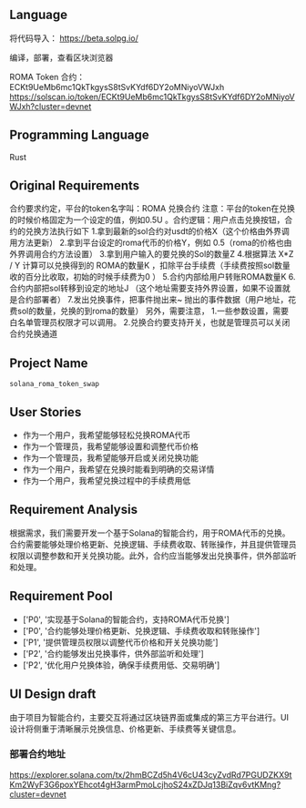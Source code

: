 ## Language
将代码导入：
https://beta.solpg.io/

编译，部署，查看区块浏览器

ROMA Token 合约：
ECKt9UeMb6mc1QkTkgysS8tSvKYdf6DY2oMNiyoVWJxh
https://solscan.io/token/ECKt9UeMb6mc1QkTkgysS8tSvKYdf6DY2oMNiyoVWJxh?cluster=devnet

## Programming Language

Rust

## Original Requirements

合约要求约定，平台的token名字叫：ROMA 兑换合约 注意：平台的token在兑换的时候价格固定为一个设定的值，例如0.5U 。合约逻辑：用户点击兑换按钮，合约的兑换方法执行如下 1.拿到最新的sol合约对usdt的价格X（这个价格由外界调用方法更新） 2.拿到平台设定的roma代币的价格Y，例如 0.5（roma的价格也由外界调用合约方法设置） 3.拿到用户输入的要兑换的Sol的数量Z 4.根据算法  X*Z / Y 计算可以兑换得到的 ROMA的数量K  ，扣除平台手续费（手续费按照sol数量收的百分比收取，初始的时候手续费为0 ） 5.合约内部给用户转账ROMA数量K  6.合约内部把sol转移到设定的地址J （这个地址需要支持外界设置，如果不设置就是合约部署者） 7.发出兑换事件，把事件抛出来~ 抛出的事件数据（用户地址，花费sol的数量，兑换的到roma的数量） 另外，需要注意， 1.一些参数设置，需要白名单管理员权限才可以调用。 2.兑换合约要支持开关，也就是管理员可以关闭合约兑换通道

## Project Name
```
solana_roma_token_swap
```

## User Stories

- 作为一个用户，我希望能够轻松兑换ROMA代币
- 作为一个管理员，我希望能够设置和调整代币价格
- 作为一个管理员，我希望能够开启或关闭兑换功能
- 作为一个用户，我希望在兑换时能看到明确的交易详情
- 作为一个用户，我希望兑换过程中的手续费用低

## Requirement Analysis

根据需求，我们需要开发一个基于Solana的智能合约，用于ROMA代币的兑换。合约需要能够处理价格更新、兑换逻辑、手续费收取、转账操作，并且提供管理员权限以调整参数和开关兑换功能。此外，合约应当能够发出兑换事件，供外部监听和处理。

## Requirement Pool

- ['P0', '实现基于Solana的智能合约，支持ROMA代币兑换']
- ['P0', '合约能够处理价格更新、兑换逻辑、手续费收取和转账操作']
- ['P1', '提供管理员权限以调整代币价格和开关兑换功能']
- ['P2', '合约能够发出兑换事件，供外部监听和处理']
- ['P2', '优化用户兑换体验，确保手续费用低、交易明确']

## UI Design draft

由于项目为智能合约，主要交互将通过区块链界面或集成的第三方平台进行。UI设计将侧重于清晰展示兑换信息、价格更新、手续费等关键信息。


### 部署合约地址
https://explorer.solana.com/tx/2hmBCZd5h4V6cU43cyZvdRd7PGUDZKX9tKm2WyF3G6poxYEhcot4gH3armPmoLcjhoS24xZDJq13BiZqv6vtKMng?cluster=devnet
